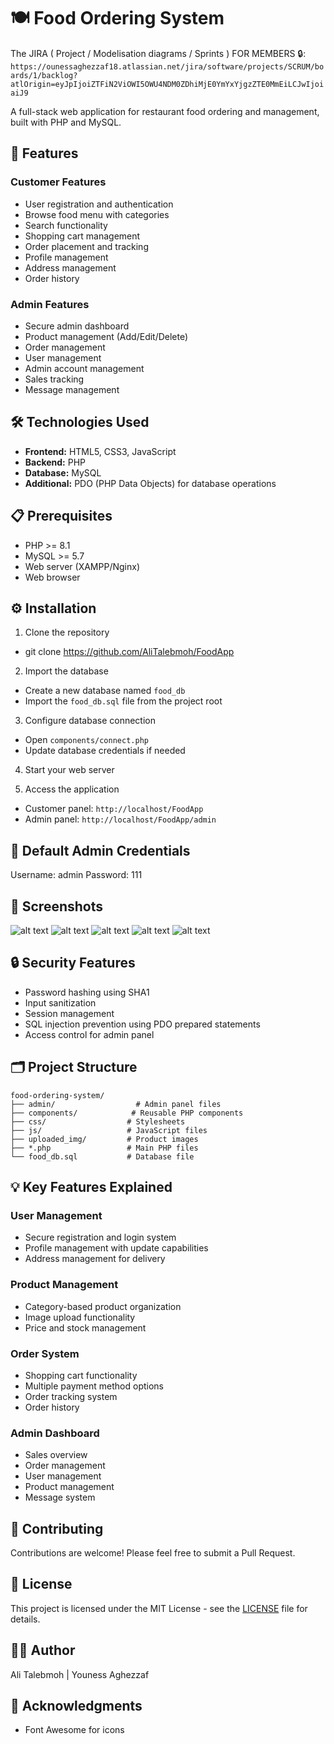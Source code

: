 # 🍽️ Food Ordering System

The JIRA ( Project / Modelisation diagrams / Sprints ) FOR MEMBERS 🔒:
`https://ounessaghezzaf18.atlassian.net/jira/software/projects/SCRUM/boards/1/backlog?atlOrigin=eyJpIjoiZTFiN2ViOWI5OWU4NDM0ZDhiMjE0YmYxYjgzZTE0MmEiLCJwIjoiaiJ9`

A full-stack web application for restaurant food ordering and management, built with PHP and MySQL.

## 🌟 Features

### Customer Features

- User registration and authentication
- Browse food menu with categories
- Search functionality
- Shopping cart management
- Order placement and tracking
- Profile management
- Address management
- Order history

### Admin Features

- Secure admin dashboard
- Product management (Add/Edit/Delete)
- Order management
- User management
- Admin account management
- Sales tracking
- Message management

## 🛠️ Technologies Used

- **Frontend:** HTML5, CSS3, JavaScript
- **Backend:** PHP
- **Database:** MySQL
- **Additional:** PDO (PHP Data Objects) for database operations

## 📋 Prerequisites

- PHP >= 8.1
- MySQL >= 5.7
- Web server (XAMPP/Nginx)
- Web browser

## ⚙️ Installation

1. Clone the repository

- git clone https://github.com/AliTalebmoh/FoodApp

2. Import the database

- Create a new database named `food_db`
- Import the `food_db.sql` file from the project root

3. Configure database connection

- Open `components/connect.php`
- Update database credentials if needed

4. Start your web server

5. Access the application

- Customer panel: `http://localhost/FoodApp`
- Admin panel: `http://localhost/FoodApp/admin`

## 👤 Default Admin Credentials

Username: admin
Password: 111

## 📱 Screenshots

![alt text](./images/screenshot1.png)
![alt text](./images/screenshot2.png)
![alt text](./images/screenshot3.png)
![alt text](./images/screenshot4.png)
![alt text](./images/screenshot5.png)

## 🔒 Security Features

- Password hashing using SHA1
- Input sanitization
- Session management
- SQL injection prevention using PDO prepared statements
- Access control for admin panel

## 🗂️ Project Structure

```
food-ordering-system/
├── admin/                  # Admin panel files
├── components/            # Reusable PHP components
├── css/                  # Stylesheets
├── js/                   # JavaScript files
├── uploaded_img/         # Product images
├── *.php                 # Main PHP files
└── food_db.sql           # Database file
```

## 💡 Key Features Explained

### User Management

- Secure registration and login system
- Profile management with update capabilities
- Address management for delivery

### Product Management

- Category-based product organization
- Image upload functionality
- Price and stock management

### Order System

- Shopping cart functionality
- Multiple payment method options
- Order tracking system
- Order history

### Admin Dashboard

- Sales overview
- Order management
- User management
- Product management
- Message system

## 🤝 Contributing

Contributions are welcome! Please feel free to submit a Pull Request.

## 📄 License

This project is licensed under the MIT License - see the [LICENSE](LICENSE) file for details.

## 👨‍💻 Author

Ali Talebmoh | Youness Aghezzaf

## 🙏 Acknowledgments

- Font Awesome for icons
